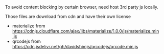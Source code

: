 To avoid content blocking by certain browser, need host 3rd party js locally.

Those files are download from cdn and have their own license

- materialize from https://cdnjs.cloudflare.com/ajax/libs/materialize/1.0.0/js/materialize.min.js
- qrcodejs from https://cdn.jsdelivr.net/gh/davidshimjs/qrcodejs/qrcode.min.js
